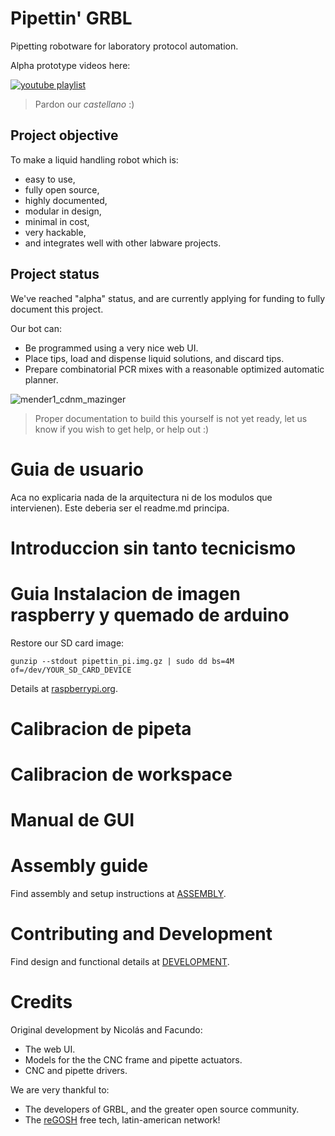 # Pipettin' GRBL

Pipetting robotware for laboratory protocol automation.

Alpha prototype videos here:

[![youtube playlist](https://user-images.githubusercontent.com/3259326/154876955-560acf31-f670-4b91-8ee6-504c9dda07c8.png)](https://www.youtube.com/watch?v=5_eDGsb4E6M&list=PLSqqZBTIQ_dz2dSU0l852d4ZE4sjo2JjA)


> Pardon our _castellano_ :)

## Project objective

To make a liquid handling robot which is:
- easy to use,
- fully open source,
- highly documented, 
- modular in design,
- minimal in cost,
- very hackable,
- and integrates well with other labware projects.

## Project status

We've reached "alpha" status, and are currently applying for funding to fully document this project.

Our bot can:

* Be programmed using a very nice web UI.
* Place tips, load and dispense liquid solutions, and discard tips.
* Prepare combinatorial PCR mixes with a reasonable optimized automatic planner.

![mender1_cdnm_mazinger](doc/media/pics/21_04-en_el_labo/IMG_7441.JPG)

> Proper documentation to build this yourself is not yet ready, let us know if you wish to get help, or help out :)

# Guia de usuario

Aca no explicaria nada de la arquitectura ni de los modulos que intervienen). Este deberia ser el readme.md principa.

# Introduccion sin tanto tecnicismo

# Guia Instalacion de imagen raspberry y quemado de arduino

Restore our SD card image:

```
gunzip --stdout pipettin_pi.img.gz | sudo dd bs=4M of=/dev/YOUR_SD_CARD_DEVICE
```

Details at [raspberrypi.org](https://www.raspberrypi.org/documentation/linux/filesystem/backup.md).

# Calibracion de pipeta

# Calibracion de workspace

# Manual de GUI

# Assembly guide

Find assembly and setup instructions at [ASSEMBLY](ASSEMBLY.md).

# Contributing and Development

Find design and functional details at [DEVELOPMENT](DEVELOPMENT.md).

# Credits

Original development by Nicolás and Facundo:

* The web UI.
* Models for the the CNC frame and pipette actuators.
* CNC and pipette drivers.

We are very thankful to:

* The developers of GRBL, and the greater open source community.
* The [reGOSH](https://regosh.libres.cc/en/home-en/) free tech, latin-american network!
